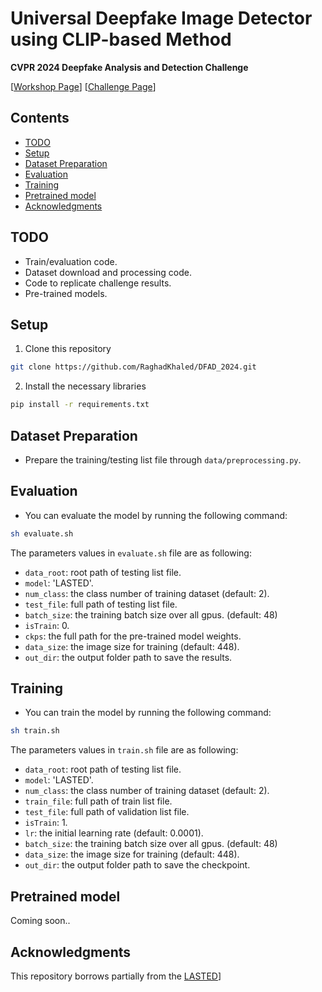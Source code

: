 # Universal Deepfake Image Detector using CLIP-based Method

**CVPR 2024 Deepfake Analysis and Detection Challenge** <br>


[[Workshop Page](https://dfad.unimore.it/)] [[Challenge Page](https://dfad.unimore.it/challenge/)]


## Contents

- [TODO](#todo)
- [Setup](#setup)
- [Dataset Preparation](#dataset-preparation)
- [Evaluation](#evaluation)
- [Training](#training)
- [Pretrained model](#pretrained-model)
- [Acknowledgments](#acknowledgments)


## TODO
- Train/evaluation code.
- Dataset download and processing code.
- Code to replicate challenge results.
- Pre-trained models.


## Setup 

1. Clone this repository 
```bash
git clone https://github.com/RaghadKhaled/DFAD_2024.git
```

2. Install the necessary libraries
```bash
pip install -r requirements.txt
```


## Dataset Preparation
- Prepare the training/testing list file through `data/preprocessing.py`.


## Evaluation
- You can evaluate the model by running the following command:
```bash
sh evaluate.sh
```

The parameters values in `evaluate.sh` file are as following:

- `data_root`: root path of testing list file.
- `model`: 'LASTED'.
- `num_class`: the class number of training dataset (default: 2).
- `test_file`: full path of testing list file.
- `batch_size`: the training batch size over all gpus. (default: 48)
- `isTrain`: 0.
- `ckps`: the full path for the pre-trained model weights.
- `data_size`: the image size for training (default: 448). 
- `out_dir`: the output folder path to save the results.


## Training
- You can train the model by running the following command:
```bash
sh train.sh
```

The parameters values in `train.sh` file are as following:

- `data_root`: root path of testing list file.
- `model`: 'LASTED'.
- `num_class`: the class number of training dataset (default: 2).
- `train_file`: full path of train list file.
- `test_file`: full path of validation list file.
- `isTrain`: 1.
- `lr`: the initial learning rate (default: 0.0001).
- `batch_size`: the training batch size over all gpus. (default: 48)
- `data_size`: the image size for training (default: 448). 
- `out_dir`: the output folder path to save the checkpoint.



## Pretrained model

Coming soon..


## Acknowledgments
This repository borrows partially from the [LASTED](https://github.com/HighwayWu/LASTED)]
